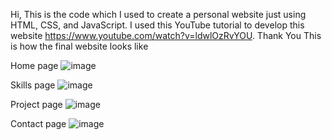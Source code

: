 Hi, This is the code which I used to create a personal website just using HTML, CSS, and JavaScript. I used this YouTube tutorial to develop this website https://www.youtube.com/watch?v=ldwlOzRvYOU.
Thank You
This is how the final website looks like

Home page 
![image](https://github.com/user-attachments/assets/d157e6d1-3bb5-4df6-a37a-ebcb199d10b8)

Skills page
![image](https://github.com/user-attachments/assets/844db27a-d1f7-4024-aa42-d59fb471a1a5)

Project page
![image](https://github.com/user-attachments/assets/52621165-0ba0-436b-b83f-e360a3520434)

Contact page
![image](https://github.com/user-attachments/assets/a7a2f1de-9fcf-404e-afb9-af7373d52c6a)
